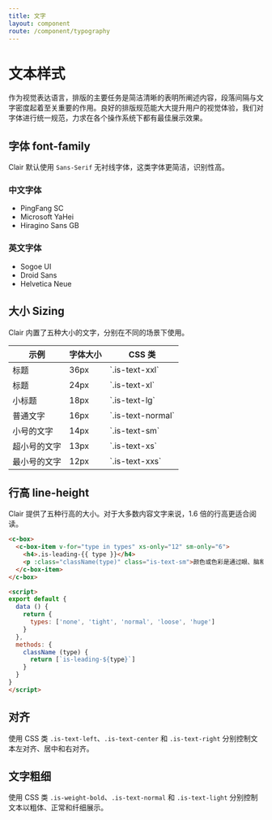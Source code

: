 ```yaml
---
title: 文字
layout: component
route: /component/typography
---
```


# 文本样式

作为视觉表达语言，排版的主要任务是简洁清晰的表明所阐述内容，段落间隔与文字密度起着至关重要的作用。良好的排版规范能大大提升用户的视觉体验，我们对字体进行统一规范，力求在各个操作系统下都有最佳展示效果。

## 字体 font-family

Clair 默认使用 `Sans-Serif` 无衬线字体，这类字体更简洁，识别性高。

### 中文字体

* PingFang SC
* Microsoft YaHei
* Hiragino Sans GB

### 英文字体

* Sogoe UI
* Droid Sans
* Helvetica Neue

## 大小 Sizing

Clair 内置了五种大小的文字，分别在不同的场景下使用。

<table>
  <thead>
    <tr>
      <th>示例</th>
      <th>字体大小</th>
      <th>CSS 类</th>
    </tr>
  </thead>
  <tbody>
    <tr>
      <td><div class="is-text-xxl">标题</div></td>
      <td>36px</td>
      <td>`.is-text-xxl`</td>
    </tr>
    <tr>
      <td><div class="is-text-xl">标题</div></td>
      <td>24px</td>
      <td>`.is-text-xl`</td>
    </tr>
    <tr>
      <td><div class="is-text-lg">小标题</div></td>
      <td>18px</td>
      <td>`.is-text-lg`</td>
    </tr>
    <tr>
      <td><div class="is-text-normal">普通文字</div></td>
      <td>16px</td>
      <td>`.is-text-normal`</td>
    </tr>
    <tr>
      <td><div class="is-text-sm">小号的文字</div></td>
      <td>14px</td>
      <td>`.is-text-sm`</td>
    </tr>
    <tr>
      <td><div class="is-text-xs">超小号的文字</div></td>
      <td>13px</td>
      <td>`.is-text-xs`</td>
    </tr>
    <tr>
      <td><div class="is-text-xxs">最小号的文字</div></td>
      <td>12px</td>
      <td>`.is-text-xxs`</td>
    </tr>
  </tbody>
</table>

## 行高 line-height

Clair 提供了五种行高的大小。对于大多数内容文字来说，1.6 倍的行高更适合阅读。

```html
<c-box>
  <c-box-item v-for="type in types" xs-only="12" sm-only="6">
    <h4>.is-leading-{{ type }}</h4>
    <p :class="className(type)" class="is-text-sm">颜色或色彩是通过眼、脑和我们的生活经验所产生的一种对光的视觉效应。</p>
  </c-box-item>
</c-box>

<script>
export default {
  data () {
    return {
      types: ['none', 'tight', 'normal', 'loose', 'huge']
    }
  },
  methods: {
    className (type) {
      return [`is-leading-${type}`]
    }
  }
}
</script>
```

## 对齐

使用 CSS 类 `.is-text-left`、`.is-text-center` 和 `.is-text-right` 分别控制文本左对齐、居中和右对齐。

## 文字粗细

使用 CSS 类 `.is-weight-bold`、`.is-text-normal` 和 `.is-text-light` 分别控制文本以粗体、正常和纤细展示。


